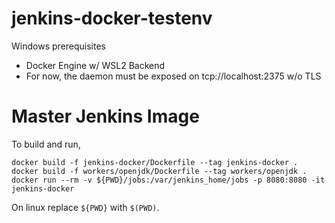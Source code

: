 # jenkins-docker-testenv

Windows prerequisites
- Docker Engine w/ WSL2 Backend
- For now, the daemon must be exposed on tcp://localhost:2375 w/o TLS

# Master Jenkins Image

To build and run,

```
docker build -f jenkins-docker/Dockerfile --tag jenkins-docker .
docker build -f workers/openjdk/Dockerfile --tag workers/openjdk .
docker run --rm -v ${PWD}/jobs:/var/jenkins_home/jobs -p 8080:8080 -it jenkins-docker
```

On linux replace `${PWD}` with `$(PWD)`.
